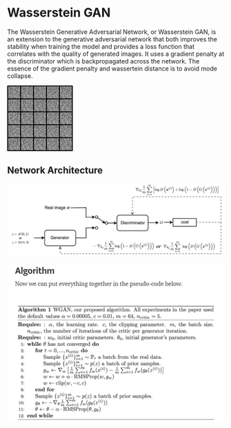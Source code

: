 # Wasserstein GAN

The Wasserstein Generative Adversarial Network, or Wasserstein GAN, is an extension to the generative adversarial network that both improves the stability when training the model and provides a loss function that correlates with the quality of generated images. It uses a gradient penalty at the discriminator which is backpropagated across the network. The essence of the gradient penalty and wassertein distance is to avoid mode collapse.

![](images/402dwr.gif)



## Network Architecture

![](images/wgan_network.jpeg)


![](images/algorithm.PNG)
